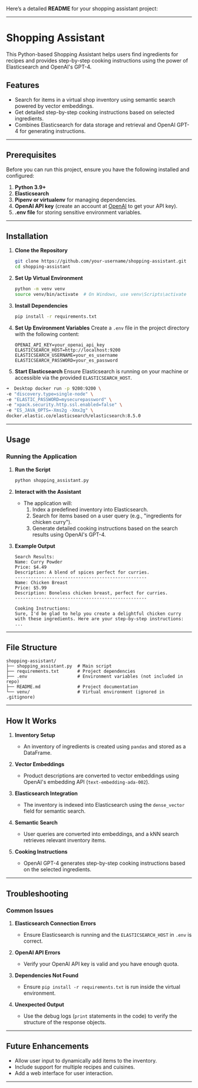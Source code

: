 Here’s a detailed **README** for your shopping assistant project:

---

# Shopping Assistant

This Python-based Shopping Assistant helps users find ingredients for recipes and provides step-by-step cooking instructions using the power of Elasticsearch and OpenAI's GPT-4.

## Features
- Search for items in a virtual shop inventory using semantic search powered by vector embeddings.
- Get detailed step-by-step cooking instructions based on selected ingredients.
- Combines Elasticsearch for data storage and retrieval and OpenAI GPT-4 for generating instructions.

---

## Prerequisites
Before you can run this project, ensure you have the following installed and configured:
1. **Python 3.9+**
2. **Elasticsearch**
3. **Pipenv or virtualenv** for managing dependencies.
4. **OpenAI API key** (create an account at [OpenAI](https://platform.openai.com) to get your API key).
5. **.env file** for storing sensitive environment variables.

---

## Installation

1. **Clone the Repository**
   ```bash
   git clone https://github.com/your-username/shopping-assistant.git
   cd shopping-assistant
   ```

2. **Set Up Virtual Environment**
   ```bash
   python -m venv venv
   source venv/bin/activate  # On Windows, use venv\Scripts\activate
   ```

3. **Install Dependencies**
   ```bash
   pip install -r requirements.txt
   ```

4. **Set Up Environment Variables**
   Create a `.env` file in the project directory with the following content:
   ```env
   OPENAI_API_KEY=your_openai_api_key
   ELASTICSEARCH_HOST=http://localhost:9200
   ELASTICSEARCH_USERNAME=your_es_username
   ELASTICSEARCH_PASSWORD=your_es_password
   ```

5. **Start Elasticsearch**
   Ensure Elasticsearch is running on your machine or accessible via the provided `ELASTICSEARCH_HOST`.

```bash
➜  Desktop docker run -p 9200:9200 \
-e "discovery.type=single-node" \
-e "ELASTIC_PASSWORD=mysecurepassword" \
-e "xpack.security.http.ssl.enabled=false" \
-e "ES_JAVA_OPTS=-Xms2g -Xmx2g" \
docker.elastic.co/elasticsearch/elasticsearch:8.5.0
```
---

## Usage

### Running the Application
1. **Run the Script**
   ```bash
   python shopping_assistant.py
   ```

2. **Interact with the Assistant**
    - The application will:
        1. Index a predefined inventory into Elasticsearch.
        2. Search for items based on a user query (e.g., "ingredients for chicken curry").
        3. Generate detailed cooking instructions based on the search results using OpenAI's GPT-4.

3. **Example Output**
   ```
   Search Results:
   Name: Curry Powder
   Price: $4.49
   Description: A blend of spices perfect for curries.
   --------------------------------------------------
   Name: Chicken Breast
   Price: $5.99
   Description: Boneless chicken breast, perfect for curries.
   --------------------------------------------------

   Cooking Instructions:
   Sure, I'd be glad to help you create a delightful chicken curry with these ingredients. Here are your step-by-step instructions:
   ...
   ```

---

## File Structure
```plaintext
shopping-assistant/
├── shopping_assistant.py  # Main script
├── requirements.txt       # Project dependencies
├── .env                   # Environment variables (not included in repo)
├── README.md              # Project documentation
└── venv/                  # Virtual environment (ignored in .gitignore)
```

---

## How It Works

1. **Inventory Setup**
    - An inventory of ingredients is created using `pandas` and stored as a DataFrame.

2. **Vector Embeddings**
    - Product descriptions are converted to vector embeddings using OpenAI's embedding API (`text-embedding-ada-002`).

3. **Elasticsearch Integration**
    - The inventory is indexed into Elasticsearch using the `dense_vector` field for semantic search.

4. **Semantic Search**
    - User queries are converted into embeddings, and a kNN search retrieves relevant inventory items.

5. **Cooking Instructions**
    - OpenAI GPT-4 generates step-by-step cooking instructions based on the selected ingredients.

---

## Troubleshooting

### Common Issues
1. **Elasticsearch Connection Errors**
    - Ensure Elasticsearch is running and the `ELASTICSEARCH_HOST` in `.env` is correct.

2. **OpenAI API Errors**
    - Verify your OpenAI API key is valid and you have enough quota.

3. **Dependencies Not Found**
    - Ensure `pip install -r requirements.txt` is run inside the virtual environment.

4. **Unexpected Output**
    - Use the debug logs (`print` statements in the code) to verify the structure of the response objects.

---

## Future Enhancements
- Allow user input to dynamically add items to the inventory.
- Include support for multiple recipes and cuisines.
- Add a web interface for user interaction.
---